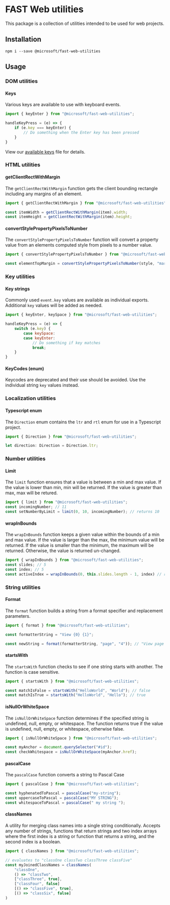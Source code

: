 # FAST Web utilities

This package is a collection of utilities intended to be used for web projects.

## Installation

`npm i --save @microsoft/fast-web-utilities`

## Usage

### DOM utilities

#### Keys

Various keys are available to use with keyboard events.

```js
import { keyEnter } from "@microsoft/fast-web-utilities";

handleKeyPress = (e) => {
    if (e.key === keyEnter) {
        // Do something when the Enter key has been pressed
    }
}
```

View our [available keys](https://github.com/microsoft/fast/blob/master/packages/utilities/fast-web-utilities/src/key-codes.ts) file for details.

### HTML utilities

#### getClientRectWithMargin

The `getClientRectWithMargin` function gets the client bounding rectangle including any margins of an element.

```js
import { getClientRectWithMargin } from "@microsoft/fast-web-utilities";

const itemWidth = getClientRectWithMargin(item).width;
const itemHeight = getClientRectWithMargin(item).height;
```

#### convertStylePropertyPixelsToNumber

The `convertStylePropertyPixelsToNumber` function will convert a property value from an elements computed style from pixels to a number value.

```js
import { convertStylePropertyPixelsToNumber } from "@microsoft/fast-web-utilities";

const elementTopMargin = convertStylePropertyPixelsToNumber(style, "margin-top");
```

### Key utilities

#### Key strings

Commonly used `event.key` values are available as individual exports. Additional `key` values will be added as needed.  

```js
import { keyEnter, keySpace } from "@microsoft/fast-web-utilities";

handleKeyPress = (e) => {
    switch (e.key) {
        case keySpace:
        case keyEnter:
            // Do something if key matches
            break;
    }
}
```

#### KeyCodes (enum)

Keycodes are deprecated and their use should be avoided. Use the individual string `key` values instead.

### Localization utilities

#### Typescript enum

The `Direction` enum contains the `ltr` and `rtl` enum for use in a Typescript project.

```typescript
import { Direction } from "@microsoft/fast-web-utilities";

let direction: Direction = Direction.ltr;
```

### Number utilities

#### Limit

The `limit` function ensures that a value is between a min and max value. If the value is lower than min, min will be returned. If the value is greater than max, max will be retured.

```js
import { limit } from "@microsoft/fast-web-utilities";
const incomingNumber; // 11 
const setNumberByLimit = limit(0, 10, incomingNumber); // returns 10
```

#### wrapInBounds

The `wrapInBounds` function keeps a given value within the bounds of a min and max value. If the value is larger than the max, the minimum value will be returned. If the value is smaller than the minimum, the maximum will be returned. Otherwise, the value is returned un-changed.

```js
import { wrapInBounds } from "@microsoft/fast-web-utilities";
const slides; // 5
const index; // 5
const activeIndex = wrapInBounds(0, this.slides.length - 1, index) // returns 0
```

### String utilities

#### Format

The `format` function builds a string from a format specifier and replacement parameters.

```js
import { format } from "@microsoft/fast-web-utilities";

const formatterString = "View {0} {1}";

const newString = format(formatterString, "page", "4")); // "View page 4"
```

#### startsWith

The `startsWith` function checks to see if one string starts with another. The function is case sensitive.

```js
import { startsWith } from "@microsoft/fast-web-utilities";

const matchIsFalse = startsWith("HelloWorld", "World"); // false
const matchIsTrue = startsWith("HelloWorld", "Hello"); // true
```

#### isNullOrWhiteSpace

The `isNullOrWhiteSpace` function determines if the specified string is undefined, null, empty, or whitespace. The function returns true if the value is undefined, null, empty, or whitespace, otherwise false.

```js
import { isNullOrWhiteSpace } from "@microsoft/fast-web-utilities";

const myAnchor = document.querySelector("#id");
const checkWhitespace = isNullOrWhiteSpace(myAnchor.href);
```

#### pascalCase

The `pascalCase` function converts a string to Pascal Case

```js
import { pascalCase } from "@microsoft/fast-web-utilities";

const hyphenatedToPascal = pascalCase("my-string");
const uppercaseToPascal = pascalCase("MY STRING");
const whitespaceToPascal = pascalCase(" my string ");
```

#### classNames
A utility for merging class names into a single string conditionally. Accepts any number of strings, functions that return strings and two index arrays where the first index is a string or function that returns a string, and the second index is a boolean.

```js
import { classNames } from "@microsoft/fast-web-utilities";

// evaluates to "classOne classTwo classThree classFive"
const myJoinedClassNames = classNames(
    "classOne",
    () => "classTwo",
    ["classThree", true],
    ["classFour", false]
    [() => "classFive", true],
    [() => "classSix", false]
)
```
